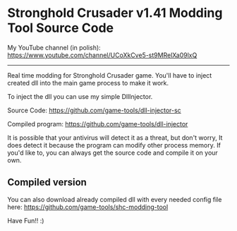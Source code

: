 # Stronghold Crusader v1.41 Modding Tool Source Code

My YouTube channel (in polish): https://www.youtube.com/channel/UCoXkCve5-st9MRelXa09lxQ

---

Real time modding for Stronghold Crusader game. You'll have to inject created dll into the main game process to make it work.

To inject the dll you can use my simple DllInjector.

Source Code: https://github.com/game-tools/dll-injector-sc

Compiled program: https://github.com/game-tools/dll-injector

It is possible that your antivirus will detect it as a threat, but don't worry, It does detect it because the program can modify other process memory. If you'd like to, you can always get the source code and compile it on your own.

## Compiled version

You can also download already compiled dll with every needed config file here: https://github.com/game-tools/shc-modding-tool

Have Fun!! :)
